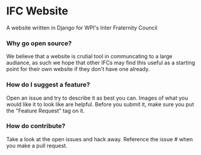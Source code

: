 # IFC Website
A website written in Django for WPI's Inter Fraternity Council

### Why go open source?
We believe that a website is crutial tool in communcating to a large audiance,
as such we hope that other IFCs may find this useful as a starting point for their own website
if they don't have one already.

### How do I suggest a feature?
Open an issue and try to describe it as best you can.  Images of what you would like it to look
like are helpful.  Before you submit it, make sure you put the "Feature Request" tag on it.

### How do contribute?
Take a look at the open issues and hack away.  Reference the issue # when you make a pull request.
